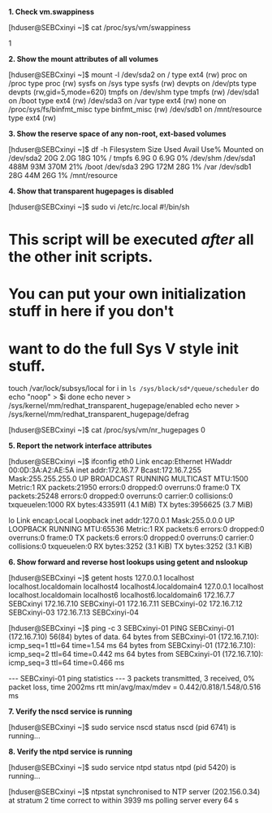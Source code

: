 **1. Check vm.swappiness**

[hduser@SEBCxinyi ~]$ cat /proc/sys/vm/swappiness

1



**2. Show the mount attributes of all volumes**

[hduser@SEBCxinyi ~]$ mount -l
/dev/sda2 on / type ext4 (rw)
proc on /proc type proc (rw)
sysfs on /sys type sysfs (rw)
devpts on /dev/pts type devpts (rw,gid=5,mode=620)
tmpfs on /dev/shm type tmpfs (rw)
/dev/sda1 on /boot type ext4 (rw)
/dev/sda3 on /var type ext4 (rw)
none on /proc/sys/fs/binfmt_misc type binfmt_misc (rw)
/dev/sdb1 on /mnt/resource type ext4 (rw)



**3. Show the reserve space of any non-root, ext-based volumes**

[hduser@SEBCxinyi ~]$ df -h
Filesystem      Size  Used Avail Use% Mounted on
/dev/sda2        20G  2.0G   18G  10% /
tmpfs           6.9G     0  6.9G   0% /dev/shm
/dev/sda1       488M   93M  370M  21% /boot
/dev/sda3        29G  172M   28G   1% /var
/dev/sdb1        28G   44M   26G   1% /mnt/resource



**4. Show that transparent hugepages is disabled**

[hduser@SEBCxinyi ~]$ sudo vi /etc/rc.local
#!/bin/sh
#
# This script will be executed *after* all the other init scripts.
# You can put your own initialization stuff in here if you don't
# want to do the full Sys V style init stuff.

touch /var/lock/subsys/local
for i in `ls /sys/block/sd*/queue/scheduler`
do
echo "noop" > $i
done
echo never > /sys/kernel/mm/redhat_transparent_hugepage/enabled
echo never > /sys/kernel/mm/redhat_transparent_hugepage/defrag


[hduser@SEBCxinyi ~]$ cat /proc/sys/vm/nr_hugepages
0



**5. Report the network interface attributes**

[hduser@SEBCxinyi ~]$ ifconfig
eth0      Link encap:Ethernet  HWaddr 00:0D:3A:A2:AE:5A
          inet addr:172.16.7.7  Bcast:172.16.7.255  Mask:255.255.255.0
          UP BROADCAST RUNNING MULTICAST  MTU:1500  Metric:1
          RX packets:21950 errors:0 dropped:0 overruns:0 frame:0
          TX packets:25248 errors:0 dropped:0 overruns:0 carrier:0
          collisions:0 txqueuelen:1000
          RX bytes:4335911 (4.1 MiB)  TX bytes:3956625 (3.7 MiB)

lo        Link encap:Local Loopback
          inet addr:127.0.0.1  Mask:255.0.0.0
          UP LOOPBACK RUNNING  MTU:65536  Metric:1
          RX packets:6 errors:0 dropped:0 overruns:0 frame:0
          TX packets:6 errors:0 dropped:0 overruns:0 carrier:0
          collisions:0 txqueuelen:0
          RX bytes:3252 (3.1 KiB)  TX bytes:3252 (3.1 KiB)

		  

**6. Show forward and reverse host lookups using getent and nslookup**

[hduser@SEBCxinyi ~]$ getent hosts
127.0.0.1       localhost localhost.localdomain localhost4 localhost4.localdomain4
127.0.0.1       localhost localhost.localdomain localhost6 localhost6.localdomain6
172.16.7.7      SEBCxinyi
172.16.7.10     SEBCxinyi-01
172.16.7.11     SEBCxinyi-02
172.16.7.12     SEBCxinyi-03
172.16.7.13     SEBCxinyi-04

[hduser@SEBCxinyi ~]$ ping -c 3 SEBCxinyi-01
PING SEBCxinyi-01 (172.16.7.10) 56(84) bytes of data.
64 bytes from SEBCxinyi-01 (172.16.7.10): icmp_seq=1 ttl=64 time=1.54 ms
64 bytes from SEBCxinyi-01 (172.16.7.10): icmp_seq=2 ttl=64 time=0.442 ms
64 bytes from SEBCxinyi-01 (172.16.7.10): icmp_seq=3 ttl=64 time=0.466 ms

--- SEBCxinyi-01 ping statistics ---
3 packets transmitted, 3 received, 0% packet loss, time 2002ms
rtt min/avg/max/mdev = 0.442/0.818/1.548/0.516 ms

		  

**7. Verify the nscd service is running**

[hduser@SEBCxinyi ~]$ sudo service nscd status
nscd (pid 6741) is running...
		 
		 

**8. Verify the ntpd service is running**

[hduser@SEBCxinyi ~]$ sudo service ntpd status
ntpd (pid  5420) is running...

[hduser@SEBCxinyi ~]$ ntpstat
synchronised to NTP server (202.156.0.34) at stratum 2
   time correct to within 3939 ms
   polling server every 64 s

   
